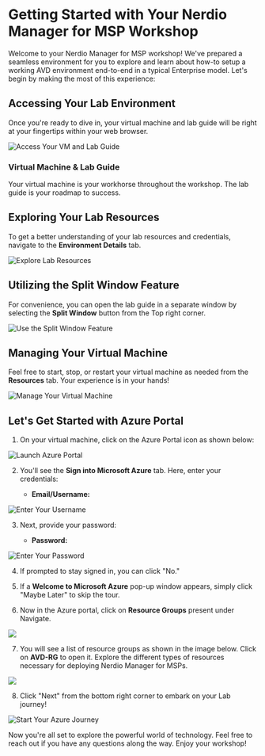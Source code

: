 # Getting Started with Your Nerdio Manager for MSP Workshop
 
Welcome to your Nerdio Manager for MSP workshop! We've prepared a seamless environment for you to explore and learn about how-to setup a working AVD environment end-to-end in a typical Enterprise model. Let's begin by making the most of this experience:
 
## Accessing Your Lab Environment
 
Once you're ready to dive in, your virtual machine and lab guide will be right at your fingertips within your web browser.
 
![Access Your VM and Lab Guide](media/labguide-1.png)

### Virtual Machine & Lab Guide
 
Your virtual machine is your workhorse throughout the workshop. The lab guide is your roadmap to success.
 
## Exploring Your Lab Resources
 
To get a better understanding of your lab resources and credentials, navigate to the **Environment Details** tab.
 
![Explore Lab Resources](media/env-1.png)
 
## Utilizing the Split Window Feature
 
For convenience, you can open the lab guide in a separate window by selecting the **Split Window** button from the Top right corner.
 
![Use the Split Window Feature](media/spl.png)
 
## Managing Your Virtual Machine
 
Feel free to start, stop, or restart your virtual machine as needed from the **Resources** tab. Your experience is in your hands!
 
![Manage Your Virtual Machine](media/res.png)
 
## Let's Get Started with Azure Portal
 
1. On your virtual machine, click on the Azure Portal icon as shown below:
 
![Launch Azure Portal](media/sc900-image(1).png)

 
2. You'll see the **Sign into Microsoft Azure** tab. Here, enter your credentials:
 
   - **Email/Username:** <inject key="AzureAdUserEmail"></inject>
 
![Enter Your Username](media/sc900-image-1.png)
 
3. Next, provide your password:
 
   - **Password:** <inject key="AzureAdUserPassword"></inject>
 
![Enter Your Password](media/sc900-image-2.png)
 
4. If prompted to stay signed in, you can click "No."
 
5. If a **Welcome to Microsoft Azure** pop-up window appears, simply click "Maybe Later" to skip the tour.
 
6. Now in the Azure portal, click on **Resource Groups** present under Navigate.

![](media/gs9.png)

7. You will see a list of resource groups as shown in the image below. Click on **AVD-RG** to open it. Explore the different types of resources necessary for deploying Nerdio Manager for MSPs.

![](media/nm6.png)
   
8. Click "Next" from the bottom right corner to embark on your Lab journey!
 
![Start Your Azure Journey](media/sc900-image(3).png)

Now you're all set to explore the powerful world of technology. Feel free to reach out if you have any questions along the way. Enjoy your workshop!
